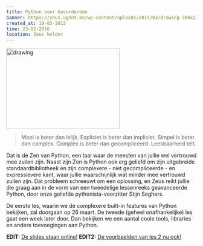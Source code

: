 ```yaml
---
title: Python voor Gevorderden
banner: https://zeus.ugent.be/wp-content/uploads/2015/03/drawing-300x212.png
created_at: 19-03-2015
time: 23-02-2016
location: Zeus kelder
---
```


<a href="https://zeus.ugent.be/wp-content/uploads/2015/03/drawing.png"><img src="https://zeus.ugent.be/wp-content/uploads/2015/03/drawing-300x212.png" alt="drawing" width="300" height="212" class="alignright size-medium wp-image-2238" /></a>

<blockquote>Mooi is beter dan lelijk.
Expliciet is beter dan impliciet.
Simpel is beter dan complex.
Complex is beter dan gecompliceerd.
Leesbaarheid telt.
</blockquote>

Dat is de Zen van Python, een taal waar de meesten van jullie wel vertrouwd mee
zullen zijn. Naast zijn Zen is Python ook erg geliefd om zijn uitgebreide
standaardbibliotheek en zijn complexere - niet gecompliceerde - en expressievere
kant, waar jullie waarschijnlijk wat minder mee vertrouwd zullen zijn. Dat
probleem schreeuwt om een oplossing, en Zeus reikt jullie die graag aan in de
vorm van een tweedelige lessenreeks geavanceerde Python, door onze geliefde
pythonista-voorzitter Stijn Seghers.

De eerste les, waarin we de complexere built-in features van Python bekijken, zal
doorgaan op 26 maart. De tweede (geheel onafhankelijke) les gaat een week later door.
Dan bekijken we een aantal coole tools, libraries en andere toevoegingen aan Python.

<b>EDIT:</b> <a href="http://kelder.zeus.ugent.be/~stijns/python-indoctrinatie.pdf">De slides staan online!</a>
<b>EDIT2:</b> <a href="https://github.com/FelixVanderJeugt/pythonles2">De voorbeelden van les 2 nu ook!</a>